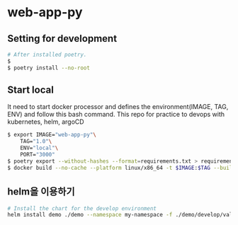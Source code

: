 # web-app-py

## Setting for development
```sh
# After installed poetry.
$ 
$ poetry install --no-root
```

## Start local
It need to start docker processor and defines the environment(IMAGE, TAG, ENV)
and follow this bash command. This repo for practice to devops with kubernetes, helm, argoCD
```bash
$ export IMAGE="web-app-py"\
    TAG="1.0"\
    ENV="local"\
    PORT="3000"
$ poetry export --without-hashes --format=requirements.txt > requirements.txt
$ docker build --no-cache --platform linux/x86_64 -t $IMAGE:$TAG --build-arg ENV=$ENV --build-arg PORT=$PORT .
```

## helm을 이용하기
```sh
# Install the chart for the develop environment
helm install demo ./demo --namespace my-namespace -f ./demo/develop/values.yaml --set image.tag=v1.0.0 --set service.type=NodePort
```